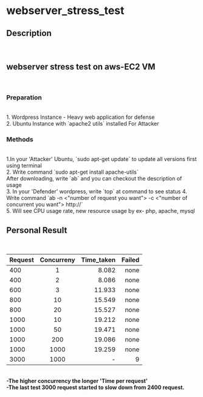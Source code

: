# webserver_stress_test
<h2>Description</h2><br>
<h2>webserver stress test on aws-EC2 VM</h2><br>
<h3>Preparation</h3><br>
1. Wordpress Instance - Heavy web application for defense<br>
2. Ubuntu Instance with `apache2 utils` installed For Attacker

<h3>Methods</h3><br>
1.In your 'Attacker' Ubuntu, `sudo apt-get update`
to update all versions first using terminal<br>
2. Write command  `sudo apt-get install apache-utils` <br>
After downloading, write `ab` and you can checkout the description of usage<br>
3. In your 'Defender' wordpress, write `top` at command to see status
4. Write command `ab -n <"number of request you want"> -c <"number of concurrent you want"> http://<your ip or dns address/>` <br>
5. Will see CPU usage rate, new resource usage by ex- php, apache, mysql<br>


<h2>Personal Result</h2><br>

| Request       | Concurreny    | Time_taken  | Failed | 
| ------------- |:-------------:| -----------:|-------:|
| 400           | 1             | 8.082       |   none |
| 400           | 2             | 8.086       |   none |
| 600           | 3             | 11.933      |   none |
| 800           | 10            | 15.549      |   none |
| 800           | 20            | 15.527      |   none |
| 1000          | 10            | 19.212      |   none |
| 1000          | 50            | 19.471      |   none |
| 1000          | 200           | 19.086      |   none |
| 1000          | 1000          | 19.259      |   none |
| 3000          | 1000          | -           |   9    |
<br>
<b>-The higher concurrency the longer 'Time per request'</b><br>
<b>-The last test 3000 request started to slow down from 2400 request.</b><br>
